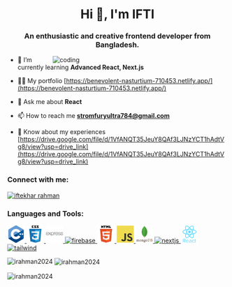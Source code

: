 
<h1 align="center">Hi 👋, I'm IFTI</h1>
<h3 align="center">An enthusiastic and creative frontend developer from Bangladesh.</h3>

<img align="right" alt="coding" width="400" src="https://media1.tenor.com/m/2uyENRmiUt0AAAAd/coding.gif">

- 🌱 I’m currently learning **Advanced React, Next.js**

- 👨‍💻 My portfolio [https://benevolent-nasturtium-710453.netlify.app/](https://benevolent-nasturtium-710453.netlify.app/)

- 💬 Ask me about **React**

- 📫 How to reach me **stromfuryultra784@gmail.com**

- 📄 Know about my experiences [https://drive.google.com/file/d/1VfANQT35JeuY8QAf3LJNzYCT1hAdtVg8/view?usp=drive_link](https://drive.google.com/file/d/1VfANQT35JeuY8QAf3LJNzYCT1hAdtVg8/view?usp=drive_link)

<h3 align="left">Connect with me:</h3>
<p align="left">
<a href="https://linkedin.com/in/iftekhar rahman" target="blank"><img align="center" src="https://raw.githubusercontent.com/rahuldkjain/github-profile-readme-generator/master/src/images/icons/Social/linked-in-alt.svg" alt="iftekhar rahman" height="30" width="40" /></a>
</p>

<h3 align="left">Languages and Tools:</h3>
<p align="left"> <a href="https://www.w3schools.com/cpp/" target="_blank" rel="noreferrer"> <img src="https://raw.githubusercontent.com/devicons/devicon/master/icons/cplusplus/cplusplus-original.svg" alt="cplusplus" width="40" height="40"/> </a> <a href="https://www.w3schools.com/css/" target="_blank" rel="noreferrer"> <img src="https://raw.githubusercontent.com/devicons/devicon/master/icons/css3/css3-original-wordmark.svg" alt="css3" width="40" height="40"/> </a> <a href="https://expressjs.com" target="_blank" rel="noreferrer"> <img src="https://raw.githubusercontent.com/devicons/devicon/master/icons/express/express-original-wordmark.svg" alt="express" width="40" height="40"/> </a> <a href="https://firebase.google.com/" target="_blank" rel="noreferrer"> <img src="https://www.vectorlogo.zone/logos/firebase/firebase-icon.svg" alt="firebase" width="40" height="40"/> </a> <a href="https://www.w3.org/html/" target="_blank" rel="noreferrer"> <img src="https://raw.githubusercontent.com/devicons/devicon/master/icons/html5/html5-original-wordmark.svg" alt="html5" width="40" height="40"/> </a> <a href="https://developer.mozilla.org/en-US/docs/Web/JavaScript" target="_blank" rel="noreferrer"> <img src="https://raw.githubusercontent.com/devicons/devicon/master/icons/javascript/javascript-original.svg" alt="javascript" width="40" height="40"/> </a> <a href="https://www.mongodb.com/" target="_blank" rel="noreferrer"> <img src="https://raw.githubusercontent.com/devicons/devicon/master/icons/mongodb/mongodb-original-wordmark.svg" alt="mongodb" width="40" height="40"/> </a> <a href="https://nextjs.org/" target="_blank" rel="noreferrer"> <img src="https://cdn.worldvectorlogo.com/logos/nextjs-2.svg" alt="nextjs" width="40" height="40"/> </a> <a href="https://reactjs.org/" target="_blank" rel="noreferrer"> <img src="https://raw.githubusercontent.com/devicons/devicon/master/icons/react/react-original-wordmark.svg" alt="react" width="40" height="40"/> </a> <a href="https://tailwindcss.com/" target="_blank" rel="noreferrer"> <img src="https://www.vectorlogo.zone/logos/tailwindcss/tailwindcss-icon.svg" alt="tailwind" width="40" height="40"/> </a> </p>

<p><img align="left" src="https://github-readme-stats.vercel.app/api/top-langs?username=irahman2024&show_icons=true&locale=en&layout=compact" alt="irahman2024" /></p>

<p>&nbsp;<img align="center" src="https://github-readme-stats.vercel.app/api?username=irahman2024&show_icons=true&locale=en" alt="irahman2024" /></p>

<p><img align="center" src="https://github-readme-streak-stats.herokuapp.com/?user=irahman2024&" alt="irahman2024" /></p>
